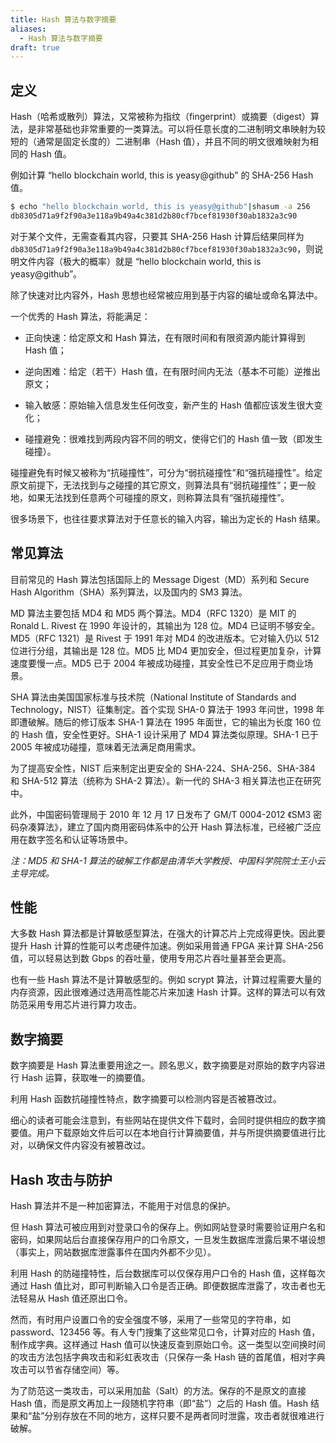 ```yaml
---
title: Hash 算法与数字摘要
aliases:
  - Hash 算法与数字摘要
draft: true
---
```



## 定义

Hash（哈希或散列）算法，又常被称为指纹（fingerprint）或摘要（digest）算法，是非常基础也非常重要的一类算法。可以将任意长度的二进制明文串映射为较短的（通常是固定长度的）二进制串（Hash 值），并且不同的明文很难映射为相同的 Hash 值。

例如计算 “hello blockchain world, this is yeasy@github” 的 SHA-256 Hash 值。


```bash
$ echo "hello blockchain world, this is yeasy@github"|shasum -a 256
db8305d71a9f2f90a3e118a9b49a4c381d2b80cf7bcef81930f30ab1832a3c90
```

对于某个文件，无需查看其内容，只要其 SHA-256 Hash 计算后结果同样为 `db8305d71a9f2f90a3e118a9b49a4c381d2b80cf7bcef81930f30ab1832a3c90`，则说明文件内容（极大的概率）就是 “hello blockchain world, this is yeasy@github”。

除了快速对比内容外，Hash 思想也经常被应用到基于内容的编址或命名算法中。

一个优秀的 Hash 算法，将能满足：

- 正向快速：给定原文和 Hash 算法，在有限时间和有限资源内能计算得到 Hash 值；

- 逆向困难：给定（若干）Hash 值，在有限时间内无法（基本不可能）逆推出原文；

- 输入敏感：原始输入信息发生任何改变，新产生的 Hash 值都应该发生很大变化；

- 碰撞避免：很难找到两段内容不同的明文，使得它们的 Hash 值一致（即发生碰撞）。

碰撞避免有时候又被称为“抗碰撞性”，可分为“弱抗碰撞性”和“强抗碰撞性”。给定原文前提下，无法找到与之碰撞的其它原文，则算法具有“弱抗碰撞性”；更一般地，如果无法找到任意两个可碰撞的原文，则称算法具有“强抗碰撞性”。

很多场景下，也往往要求算法对于任意长的输入内容，输出为定长的 Hash 结果。

## 常见算法

目前常见的 Hash 算法包括国际上的 Message Digest（MD）系列和 Secure Hash Algorithm（SHA）系列算法，以及国内的 SM3 算法。

MD 算法主要包括 MD4 和 MD5 两个算法。MD4（RFC 1320）是 MIT 的 Ronald L. Rivest 在 1990 年设计的，其输出为 128 位。MD4 已证明不够安全。MD5（RFC 1321）是 Rivest 于 1991 年对 MD4 的改进版本。它对输入仍以 512 位进行分组，其输出是 128 位。MD5 比 MD4 更加安全，但过程更加复杂，计算速度要慢一点。MD5 已于 2004 年被成功碰撞，其安全性已不足应用于商业场景。

SHA 算法由美国国家标准与技术院（National Institute of Standards and Technology，NIST）征集制定。首个实现 SHA-0 算法于 1993 年问世，1998 年即遭破解。随后的修订版本 SHA-1 算法在 1995 年面世，它的输出为长度 160 位的 Hash 值，安全性更好。SHA-1 设计采用了 MD4 算法类似原理。SHA-1 已于 2005 年被成功碰撞，意味着无法满足商用需求。

为了提高安全性，NIST 后来制定出更安全的 SHA-224、SHA-256、SHA-384 和 SHA-512 算法（统称为 SHA-2 算法）。新一代的 SHA-3 相关算法也正在研究中。

此外，中国密码管理局于 2010 年 12 月 17 日发布了 GM/T 0004-2012 《SM3 密码杂凑算法》，建立了国内商用密码体系中的公开 Hash 算法标准，已经被广泛应用在数字签名和认证等场景中。

*注：MD5 和 SHA-1 算法的破解工作都是由清华大学教授、中国科学院院士王小云主导完成。*

## 性能

大多数 Hash 算法都是计算敏感型算法，在强大的计算芯片上完成得更快。因此要提升 Hash 计算的性能可以考虑硬件加速。例如采用普通 FPGA 来计算 SHA-256 值，可以轻易达到数 Gbps 的吞吐量，使用专用芯片吞吐量甚至会更高。

也有一些 Hash 算法不是计算敏感型的。例如 scrypt 算法，计算过程需要大量的内存资源，因此很难通过选用高性能芯片来加速 Hash 计算。这样的算法可以有效防范采用专用芯片进行算力攻击。

## 数字摘要

数字摘要是 Hash 算法重要用途之一。顾名思义，数字摘要是对原始的数字内容进行 Hash 运算，获取唯一的摘要值。

利用 Hash 函数抗碰撞性特点，数字摘要可以检测内容是否被篡改过。

细心的读者可能会注意到，有些网站在提供文件下载时，会同时提供相应的数字摘要值。用户下载原始文件后可以在本地自行计算摘要值，并与所提供摘要值进行比对，以确保文件内容没有被篡改过。

## Hash 攻击与防护

Hash 算法并不是一种加密算法，不能用于对信息的保护。

但 Hash 算法可被应用到对登录口令的保存上。例如网站登录时需要验证用户名和密码，如果网站后台直接保存用户的口令原文，一旦发生数据库泄露后果不堪设想（事实上，网站数据库泄露事件在国内外都不少见）。

利用 Hash 的防碰撞特性，后台数据库可以仅保存用户口令的 Hash 值，这样每次通过 Hash 值比对，即可判断输入口令是否正确。即便数据库泄露了，攻击者也无法轻易从 Hash 值还原出口令。

然而，有时用户设置口令的安全强度不够，采用了一些常见的字符串，如 password、123456 等。有人专门搜集了这些常见口令，计算对应的 Hash 值，制作成字典。这样通过 Hash 值可以快速反查到原始口令。这一类型以空间换时间的攻击方法包括字典攻击和彩虹表攻击（只保存一条 Hash 链的首尾值，相对字典攻击可以节省存储空间）等。

为了防范这一类攻击，可以采用加盐（Salt）的方法。保存的不是原文的直接 Hash 值，而是原文再加上一段随机字符串（即“盐”）之后的 Hash 值。Hash 结果和“盐”分别存放在不同的地方，这样只要不是两者同时泄露，攻击者就很难进行破解。